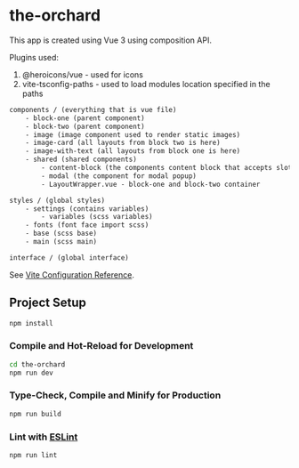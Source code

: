 # the-orchard
This app is created using Vue 3 using composition API.

Plugins used:
1. @heroicons/vue - used for icons
2. vite-tsconfig-paths - used to load modules location specified in the paths

```txt
components / (everything that is vue file)
    - block-one (parent component)
    - block-two (parent component)
    - image (image component used to render static images)
    - image-card (all layouts from block two is here)
    - image-with-text (all layouts from block one is here)
    - shared (shared components)
        - content-block (the components content block that accepts slot)
        - modal (the component for modal popup)
        - LayoutWrapper.vue - block-one and block-two container

styles / (global styles)
    - settings (contains variables)
        - variables (scss variables)
    - fonts (font face import scss)
    - base (scss base)
    - main (scss main)

interface / (global interface)
```


See [Vite Configuration Reference](https://vitejs.dev/config/).

## Project Setup

```sh
npm install
```

### Compile and Hot-Reload for Development

```sh
cd the-orchard
npm run dev
```

### Type-Check, Compile and Minify for Production

```sh
npm run build
```

### Lint with [ESLint](https://eslint.org/)

```sh
npm run lint
```
